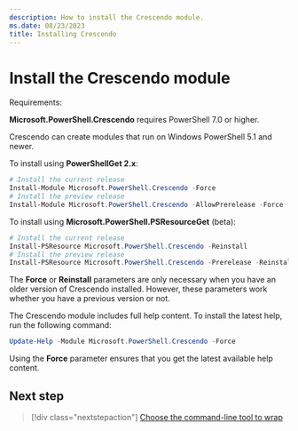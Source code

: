```yaml
---
description: How to install the Crescendo module.
ms.date: 08/23/2023
title: Installing Crescendo
---
```

# Install the Crescendo module

Requirements:

**Microsoft.PowerShell.Crescendo** requires PowerShell 7.0 or higher.

Crescendo can create modules that run on Windows PowerShell 5.1 and newer.

To install using **PowerShellGet 2.x**:

```powershell
# Install the current release
Install-Module Microsoft.PowerShell.Crescendo -Force
# Install the preview release
Install-Module Microsoft.PowerShell.Crescendo -AllowPrerelease -Force
```

To install using **Microsoft.PowerShell.PSResourceGet** (beta):

```powershell
# Install the current release
Install-PSResource Microsoft.PowerShell.Crescendo -Reinstall
# Install the preview release
Install-PSResource Microsoft.PowerShell.Crescendo -Prerelease -Reinstall
```

The **Force** or **Reinstall** parameters are only necessary when you have an older version of
Crescendo installed. However, these parameters work whether you have a previous version or not.

The Crescendo module includes full help content. To install the latest help, run the following
command:

```powershell
Update-Help -Module Microsoft.PowerShell.Crescendo -Force
```

Using the **Force** parameter ensures that you get the latest available help content.

## Next step

> [!div class="nextstepaction"]
> [Choose the command-line tool to wrap][01]

<!-- link references -->
[01]: choose-command-line-tool.md
